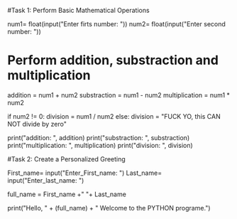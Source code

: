 
#Task 1: Perform Basic Mathematical Operations

num1= float(input("Enter firts number: "))
num2= float(input("Enter second number: "))

# Perform addition, substraction and multiplication

addition = num1 + num2
substraction = num1 - num2
multiplication = num1 * num2

if num2 != 0:
    division = num1 / num2
else:
     division = "FUCK YO, this CAN NOT divide by zero"



print("addition: ", addition)
print("substraction: ", substraction)
print("multiplication: ", multiplication)
print("division: ", division)




#Task 2: Create a Personalized Greeting

First_name= input("Enter_First_name: ")
Last_name= input("Enter_last_name: ")

full_name = First_name +" "+ Last_name



print("Hello, " + (full_name) + " Welcome to the PYTHON programe.")
